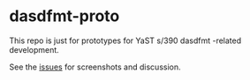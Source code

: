# dasdfmt-proto

This repo is just for prototypes for YaST s/390 dasdfmt -related development.

See the [issues](https://github.com/shundhammer/dasdfmt-proto/issues) for screenshots and discussion.
